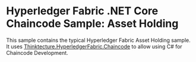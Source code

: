 # Hyperledger Fabric .NET Core Chaincode Sample: Asset Holding

This sample contains the typical Hyperledger Fabric Asset Holding sample.
It uses [Thinktecture.HyperledgerFabric.Chaincode](https://www.nuget.org/packages/Thinktecture.HyperledgerFabric.Chaincode) to allow using C# for Chaincode Development.
